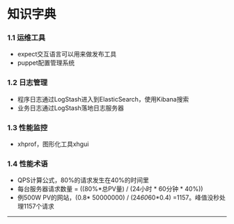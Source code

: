 # 知识字典

### 1.1 运维工具
* expect交互语言可以用来做发布工具
* puppet配置管理系统

### 1.2 日志管理
* 程序日志通过LogStash进入到ElasticSearch，使用Kibana搜索
* 业务日志通过LogStash落地日志服务器

### 1.3 性能监控
* xhprof，图形化工具xhgui

### 1.4 性能术语
* QPS计算公式，80%的请求发生在40%的时间里
* 每台服务器请求数量 = ((80%*总PV量) / (24小时 * 60分钟 * 40%))
* 例500W PV的网站，(0.8* 50000000) / (24*60*60*0.4) =1157。峰值没秒处理1157个请求 
 
---

